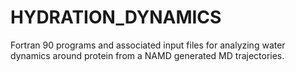 # HYDRATION_DYNAMICS
Fortran 90 programs and associated input files for analyzing water dynamics around protein from a NAMD generated MD trajectories.  
